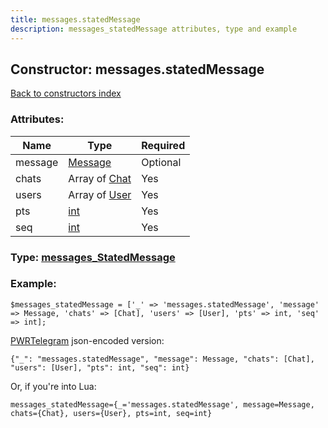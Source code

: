 ```yaml
---
title: messages.statedMessage
description: messages_statedMessage attributes, type and example
---
```

## Constructor: messages.statedMessage  
[Back to constructors index](index.md)



### Attributes:

| Name     |    Type       | Required |
|----------|---------------|----------|
|message|[Message](../types/Message.md) | Optional|
|chats|Array of [Chat](../types/Chat.md) | Yes|
|users|Array of [User](../types/User.md) | Yes|
|pts|[int](../types/int.md) | Yes|
|seq|[int](../types/int.md) | Yes|



### Type: [messages\_StatedMessage](../types/messages_StatedMessage.md)


### Example:

```
$messages_statedMessage = ['_' => 'messages.statedMessage', 'message' => Message, 'chats' => [Chat], 'users' => [User], 'pts' => int, 'seq' => int];
```  

[PWRTelegram](https://pwrtelegram.xyz) json-encoded version:

```
{"_": "messages.statedMessage", "message": Message, "chats": [Chat], "users": [User], "pts": int, "seq": int}
```


Or, if you're into Lua:  


```
messages_statedMessage={_='messages.statedMessage', message=Message, chats={Chat}, users={User}, pts=int, seq=int}

```


